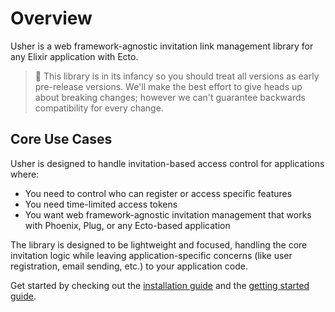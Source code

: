 # Overview

Usher is a web framework-agnostic invitation link management library for any Elixir application with Ecto.

>🚧 This library is in its infancy so you should treat all versions as early pre-release versions. We'll make the best effort to give heads up about breaking changes; however we can't guarantee backwards compatibility for every change.

## Core Use Cases

Usher is designed to handle invitation-based access control for applications where:

- You need to control who can register or access specific features
- You need time-limited access tokens
- You want web framework-agnostic invitation management that works with Phoenix, Plug, or any Ecto-based application

The library is designed to be lightweight and focused, handling the core invitation logic while leaving application-specific concerns (like user registration, email sending, etc.) to your application code.

Get started by checking out the [installation guide](guides/installation.md) and the [getting started guide](guides/getting-started.md).